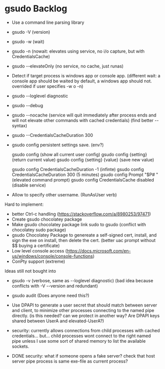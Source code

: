 # gsudo Backlog

- Use a command line parsing library
- gsudo -V (version)
- gsudo -w (wait)
- gsudo -n (nowait: elevates using service, no i/o capture, but with CredentialsCache)
- gsudo --elevateOnly (no service, no cache, just runas)
- Detect if target process is windows app or console app. (different wait: a console app should be waited by default, a windows app should not. overrided if user specifies -w o -n)
- gsudo --loglevel diagnostic
- gsudo --debug
- gsudo --nocache (service will quit immediately after process ends and will not elevate other commands with cached credentials) (find better --syntax)
- gsudo --CredentialsCacheDuration 300
- gsudo config persistent settings save. (env?)

    gsudo config (show all current user config)
    gsudo config {setting} (return current value)
    gsudo config {setting} {value} (save new value)
        
    gsudo config CredentialsCacheDuration -1 (infinte)
    gsudo config CredentialsCacheDuration 300 (5 minutes)
    gsudo config Prompt "$P# " (elevated command prompt)
    gsudo config CredentialsCache disabled (disable service)

- Allow to specify other username. (RunAsUser verb)

Hard to implement:

- better Ctrl-c handling (https://stackoverflow.com/a/8980253/97471)
- Create gsudo chocolatey package
- Make gsudo chocolatey package link sudo to gsudo (conflict with chocolatey sudo package)
- gsudo Chocolatey Package to genereate a self-signed cert, install, and sign the exe on install, then delete the cert. (better uac prompt without $$ buying a certificate)
- Low level console access (https://docs.microsoft.com/en-us/windows/console/console-functions)
- ConPty support (extreme)

Ideas still not bought into 

- gsudo -v (verbose, same as --loglevel diagnostic) (bad idea because conflicts with -V --version and redundant)
- gsudo audit (Does anyone need this?)
- Use DPAPI to generate a user secret that should match between server and client, to minimize other processes connecting to the named pipe directly. (is this needed? can we protect in another way? Are DPAPI keys shared between UserA and elevated-UserA?)

- security: currently allows connections from child processes with cached credentials... but... child processes wont connect to the right named pipe unless I use some sort of shared memory to list the available sockets.
- DONE security: what if someone opens a fake server? check that host server pipe process is same exe-file as current process?
